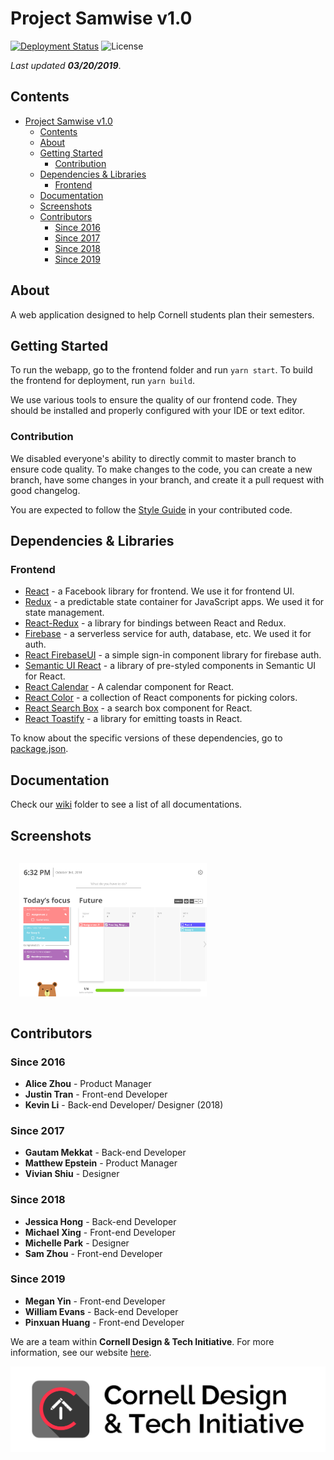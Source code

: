 # Project Samwise v1.0

[![Deployment Status](https://github.com/cornell-dti/samwise/workflows/CD/badge.svg)](https://samwise-dev.firebaseapp.com)
![License](https://img.shields.io/github/license/cornell-dti/samwise.svg)

_Last updated **03/20/2019**_.

## Contents

- [Project Samwise v1.0](#project-samwise-v10)
  - [Contents](#contents)
  - [About](#about)
  - [Getting Started](#getting-started)
    - [Contribution](#contribution)
  - [Dependencies & Libraries](#dependencies--libraries)
    - [Frontend](#frontend)
  - [Documentation](#documentation)
  - [Screenshots](#screenshots)
  - [Contributors](#contributors)
    - [Since 2016](#since-2016)
    - [Since 2017](#since-2017)
    - [Since 2018](#since-2018)
    - [Since 2019](#since-2019)

## About

A web application designed to help Cornell students plan their semesters.

## Getting Started

To run the webapp, go to the frontend folder and run `yarn start`. To build the frontend for
deployment, run `yarn build`.

We use various tools to ensure the quality of our frontend code. They should be installed and
properly configured with your IDE or text editor.

### Contribution

We disabled everyone's ability to directly commit to master branch to ensure code quality. To make
changes to the code, you can create a new branch, have some changes in your branch, and create it
a pull request with good changelog.

You are expected to follow the
[Style Guide](https://github.com/cornell-dti/samwise/wiki/Style-Guide) in your contributed code.

## Dependencies & Libraries

### Frontend

- [React](https://reactjs.org/) - a Facebook library for frontend. We use it for frontend UI.
- [Redux](https://redux.js.org/) - a predictable state container for JavaScript apps. We used it for state management.
- [React-Redux](https://github.com/reduxjs/react-redux) - a library for bindings between React and Redux.
- [Firebase](https://firebase.google.com) - a serverless service for auth, database, etc. We used it for auth.
- [React FirebaseUI](https://github.com/firebase/firebaseui-web-react) - a simple sign-in component library for firebase auth.
- [Semantic UI React](https://react.semantic-ui.com/) - a library of pre-styled components in Semantic UI for React.
- [React Calendar](https://www.npmjs.com/package/react-calendar) - A calendar component for React.
- [React Color](https://casesandberg.github.io/react-color/) - a collection of React components for picking colors.
- [React Search Box](https://ghoshnirmalya.github.io/react-search-box/) - a search box component for React.
- [React Toastify](https://fkhadra.github.io/react-toastify/) - a library for emitting toasts in React.

To know about the specific versions of these dependencies, go to [package.json](frontend/package.json).

## Documentation

Check our [wiki](https://github.com/cornell-dti/samwise/wiki) folder to see a list of all documentations.

## Screenshots

<img src="./screenshots/app.png" width="300px" style="margin: 1em" />

## Contributors

### Since 2016

- **Alice Zhou** - Product Manager
- **Justin Tran** - Front-end Developer
- **Kevin Li** - Back-end Developer/ Designer (2018)

### Since 2017

- **Gautam Mekkat** - Back-end Developer
- **Matthew Epstein** - Product Manager
- **Vivian Shiu** - Designer

### Since 2018

- **Jessica Hong** - Back-end Developer
- **Michael Xing** - Front-end Developer
- **Michelle Park** - Designer
- **Sam Zhou** - Front-end Developer

### Since 2019

- **Megan Yin** - Front-end Developer
- **William Evans** - Back-end Developer
- **Pinxuan Huang** - Front-end Developer

We are a team within **Cornell Design & Tech Initiative**. For more information, see our website [here](https://cornelldti.org/).

![Cornell DTI](https://raw.githubusercontent.com/cornell-dti/design/master/Branding/Wordmark/Dark%20Text/Transparent/Wordmark-Dark%20Text-Transparent%403x.png)

